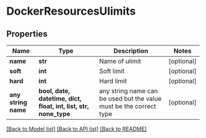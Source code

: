 # DockerResourcesUlimits


## Properties
Name | Type | Description | Notes
------------ | ------------- | ------------- | -------------
**name** | **str** | Name of ulimit | [optional] 
**soft** | **int** | Soft limit | [optional] 
**hard** | **int** | Hard limit | [optional] 
**any string name** | **bool, date, datetime, dict, float, int, list, str, none_type** | any string name can be used but the value must be the correct type | [optional]

[[Back to Model list]](../README.md#documentation-for-models) [[Back to API list]](../README.md#documentation-for-api-endpoints) [[Back to README]](../README.md)


